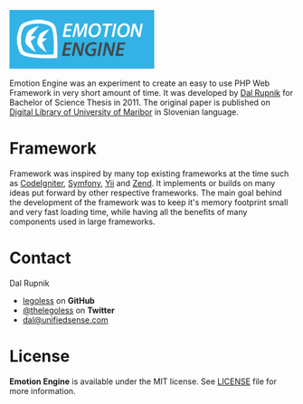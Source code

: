 ![Logo](https://raw.githubusercontent.com/arvystate/Emotion/master/Resources/logo.png)

Emotion Engine was an experiment to create an easy to use PHP Web Framework in very short amount of time.  It was developed by [Dal Rupnik](https://github.com/legoless) for Bachelor of Science Thesis in 2011. The original paper is published on [Digital Library of University of Maribor](https://dk.um.si/Dokument.php?id=25670&lang=slv) in Slovenian language.

# Framework

Framework was inspired by many top existing frameworks at the time such as [CodeIgniter](http://www.codeigniter.com), [Symfony](http://symfony.com), [Yii](http://www.yiiframework.com) and [Zend](http://framework.zend.com). It implements or builds on many ideas put forward by other respective frameworks. The main goal behind the development of the framework was to keep it's memory footprint small and very fast loading time, while having all the benefits of many components used in large frameworks.

Contact
======

Dal Rupnik

- [legoless](https://github.com/legoless) on **GitHub**
- [@thelegoless](https://twitter.com/thelegoless) on **Twitter**
- [dal@unifiedsense.com](mailto:dal@unifiedsense.com)

License
======

**Emotion Engine** is available under the MIT license. See [LICENSE](https://github.com/arvystate/Emotion/blob/master/LICENSE) file for more information.
